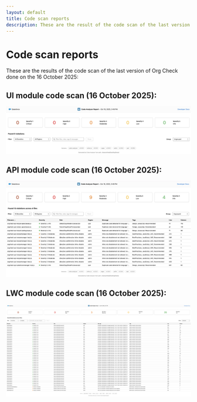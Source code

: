 ```yaml
---
layout: default
title: Code scan reports
description: These are the result of the code scan of the last version of Org Check
---
```



# Code scan reports

These are the results of the code scan of the last version of Org Check done on the 16 October 2025:


## UI module code scan (16 October 2025):

![Code scan of the UI module in Org Check](./20251016-CodeAnalyzer-UI.png)


## API module code scan (16 October 2025):

![Code scan of the API module in Org Check](./20251016-CodeAnalyzer-API.png)


## LWC module code scan (16 October 2025):

![Code scan of the LWC module in Org Check](./20251016-CodeAnalyzer-LWC.png)

